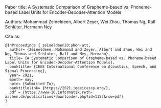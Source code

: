 Paper title: A Systematic Comparison of Grapheme-based vs. Phoneme-based Label Units for Encoder-Decoder-Attention Models

Authors: Mohammad Zeineldeen, Albert Zeyer, Wei Zhou, Thomas Ng, Ralf Schlüter, Hermann Ney

Cite as:

```
@InProceedings { zeineldeen20:phon-att,
  author= {Zeineldeen, Mohammad and Zeyer, Albert and Zhou, Wei and Ng, Thomas and Schlüter, Ralf and Ney, Hermann},
  title= {A Systematic Comparison of Grapheme-based vs. Phoneme-based Label Units for Encoder-Decoder-Attention Models},
  booktitle= {IEEE International Conference on Acoustics, Speech, and Signal Processing},
  year= 2021,
  month= may,
  note= {Submitted To},
  booktitlelink= {https://2021.ieeeicassp.org/},
  pdf = {https://www-i6.informatik.rwth-aachen.de/publications/downloader.php?id=1153&row=pdf}
}
```
